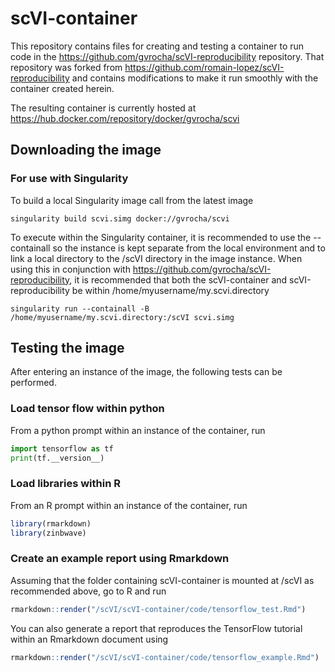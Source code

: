 # scVI-container
This repository contains files for creating and testing a container to run code in the https://github.com/gvrocha/scVI-reproducibility repository. That repository was forked from https://github.com/romain-lopez/scVI-reproducibility and contains modifications to make it run smoothly with the container created herein.

The resulting container is currently hosted at https://hub.docker.com/repository/docker/gvrocha/scvi

## Downloading the image 

### For use with Singularity

To build a local Singularity image call from the latest image

```
singularity build scvi.simg docker://gvrocha/scvi
```

To execute within the Singularity container, it is recommended to use the --containall so the instance is kept separate from the local environment and to link a local directory to the /scVI directory in the image instance.
When using this in conjunction with https://github.com/gvrocha/scVI-reproducibility, it is recommended that both the scVI-container and scVI-reproducibility be within /home/myusername/my.scvi.directory

```
singularity run --containall -B /home/myusername/my.scvi.directory:/scVI scvi.simg
```

## Testing the image

After entering an instance of the image, the following tests can be performed.

### Load tensor flow within python

From a python prompt within an instance of the container, run

```python
import tensorflow as tf
print(tf.__version__)
```

### Load libraries within R 

From an R prompt within an instance of the container, run
```R
library(rmarkdown)
library(zinbwave)
```

### Create an example report using Rmarkdown

Assuming that the folder containing scVI-container is mounted at /scVI as recommended above, go to R and run

```R
rmarkdown::render("/scVI/scVI-container/code/tensorflow_test.Rmd")
```

You can also generate a report that reproduces the TensorFlow tutorial within an Rmarkdown document using 
```R
rmarkdown::render("/scVI/scVI-container/code/tensorflow_example.Rmd")
```
